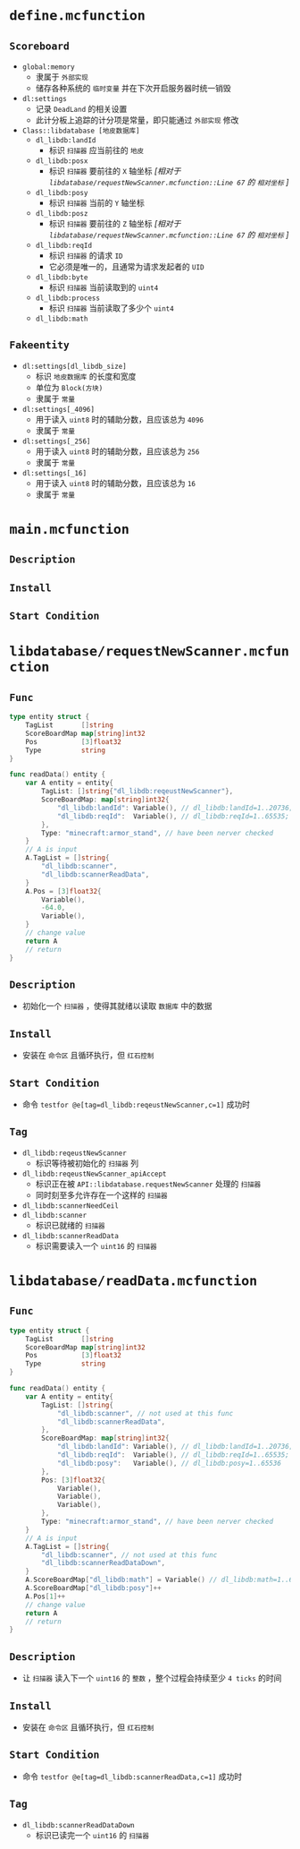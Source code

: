 # `define.mcfunction`
## `Scoreboard`
- `global:memory`
   - 隶属于 `外部实现`
   - 储存各种系统的 `临时变量` 并在下次开启服务器时统一销毁
- `dl:settings`
   - 记录 `DeadLand` 的相关设置
   - 此计分板上追踪的计分项是常量，即只能通过 `外部实现` 修改
- `Class::libdatabase [地皮数据库]`
   - `dl_libdb:landId`
      - 标识 `扫描器` 应当前往的 `地皮`
   - `dl_libdb:posx`
      - 标识 `扫描器` 要前往的 `X` 轴坐标 _[相对于 `libdatabase/requestNewScanner.mcfunction::Line 67` 的 `相对坐标` ]_
   - `dl_libdb:posy`
      - 标识 `扫描器` 当前的 `Y` 轴坐标
   - `dl_libdb:posz`
      - 标识 `扫描器` 要前往的 `Z` 轴坐标 _[相对于 `libdatabase/requestNewScanner.mcfunction::Line 67` 的 `相对坐标` ]_
   - `dl_libdb:reqId`
      - 标识 `扫描器` 的请求 `ID`
      - 它必须是唯一的，且通常为请求发起者的 `UID`
   - `dl_libdb:byte`
      - 标识 `扫描器` 当前读取到的 `uint4`
   - `dl_libdb:process`
      - 标识 `扫描器` 当前读取了多少个 `uint4`
   - `dl_libdb:math`

## `Fakeentity`
- `dl:settings[dl_libdb_size]`
   - 标识 `地皮数据库` 的长度和宽度
   - 单位为 `Block(方块)`
   - 隶属于 `常量`
- `dl:settings[_4096]`
   - 用于读入 `uint8` 时的辅助分数，且应该总为 `4096`
   - 隶属于 `常量`
- `dl:settings[_256]`
   - 用于读入 `uint8` 时的辅助分数，且应该总为 `256`
   - 隶属于 `常量`
- `dl:settings[_16]`
   - 用于读入 `uint8` 时的辅助分数，且应该总为 `16`
   - 隶属于 `常量`



# `main.mcfunction`
## `Description`

## `Install`

## `Start Condition`



# `libdatabase/requestNewScanner.mcfunction`
## `Func`
```go
type entity struct {
	TagList       []string
	ScoreBoardMap map[string]int32
	Pos           [3]float32
	Type          string
}

func readData() entity {
	var A entity = entity{
		TagList: []string{"dl_libdb:reqeustNewScanner"},
		ScoreBoardMap: map[string]int32{
			"dl_libdb:landId": Variable(), // dl_libdb:landId=1..20736; not used at this func
			"dl_libdb:reqId":  Variable(), // dl_libdb:reqId=1..65535; not used at this func
		},
		Type: "minecraft:armor_stand", // have been nerver checked
	}
	// A is input
	A.TagList = []string{
		"dl_libdb:scanner",
		"dl_libdb:scannerReadData",
	}
	A.Pos = [3]float32{
		Variable(),
		-64.0,
		Variable(),
	}
	// change value
	return A
	// return
}
```

## `Description`
- 初始化一个 `扫描器` ，使得其就绪以读取 `数据库` 中的数据

## `Install`
- 安装在 `命令区` 且循环执行，但 `红石控制`

## `Start Condition`
- 命令 `testfor @e[tag=dl_libdb:reqeustNewScanner,c=1]` 成功时

## `Tag`
- `dl_libdb:reqeustNewScanner`
   - 标识等待被初始化的 `扫描器` 列
- `dl_libdb:reqeustNewScanner_apiAccept`
   - 标识正在被 `API::libdatabase.requestNewScanner` 处理的 `扫描器`
   - 同时刻至多允许存在一个这样的 `扫描器`
- `dl_libdb:scannerNeedCeil`
- `dl_libdb:scanner`
   - 标识已就绪的 `扫描器`
- `dl_libdb:scannerReadData`
   - 标识需要读入一个 `uint16` 的 `扫描器`



# `libdatabase/readData.mcfunction`
## `Func`
```go
type entity struct {
	TagList       []string
	ScoreBoardMap map[string]int32
	Pos           [3]float32
	Type          string
}

func readData() entity {
	var A entity = entity{
		TagList: []string{
			"dl_libdb:scanner", // not used at this func
			"dl_libdb:scannerReadData",
		},
		ScoreBoardMap: map[string]int32{
			"dl_libdb:landId": Variable(), // dl_libdb:landId=1..20736; not used at this func
			"dl_libdb:reqId":  Variable(), // dl_libdb:reqId=1..65535; not used at this func
			"dl_libdb:posy":   Variable(), // dl_libdb:posy=1..65536
		},
		Pos: [3]float32{
			Variable(),
			Variable(),
			Variable(),
		},
		Type: "minecraft:armor_stand", // have been nerver checked
	}
	// A is input
	A.TagList = []string{
		"dl_libdb:scanner", // not used at this func
		"dl_libdb:scannerReadDataDown",
	}
	A.ScoreBoardMap["dl_libdb:math"] = Variable() // dl_libdb:math=1..65535
	A.ScoreBoardMap["dl_libdb:posy"]++
	A.Pos[1]++
	// change value
	return A
	// return
}
```

## `Description`
- 让 `扫描器` 读入下一个 `uint16` 的 `整数` ，整个过程会持续至少 `4 ticks` 的时间

## `Install`
- 安装在 `命令区` 且循环执行，但 `红石控制`

## `Start Condition`
- 命令 `testfor @e[tag=dl_libdb:scannerReadData,c=1]` 成功时

## `Tag`
- `dl_libdb:scannerReadDataDown`
   - 标识已读完一个 `uint16` 的 `扫描器`